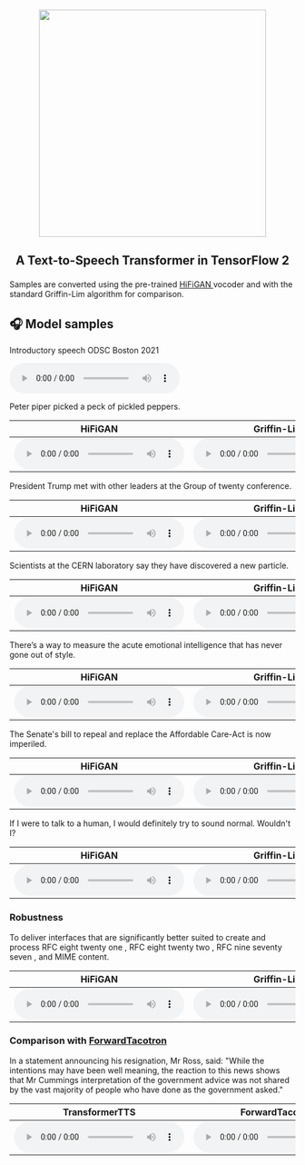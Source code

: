 <p align="center">
    <br>
    <img src="https://raw.githubusercontent.com/as-ideas/TransformerTTS/master/docs/transformer_logo.png" width="400"/>
    <br>
</p>

<h2 align="center">
<p>A Text-to-Speech Transformer in TensorFlow 2</p>
</h2>

<p class="text">Samples are converted using the pre-trained <a href="https://github.com/jik876/hifi-gan"> HiFiGAN </a> vocoder and with the standard Griffin-Lim algorithm for comparison.
</p>

## 🎧 Model samples

<p class="text">Introductory speech ODSC Boston 2021</p>

<audio src="https://github.com/as-ideas/tts_model_outputs/blob/master/LJSpeech_TransformerTTS_hifigan/outputs/presentation_text/presentation_text_ljspeech_hifigan_bdf06b9_95000.wav?raw=true" controls preload></audio>


<p class="text">Peter piper picked a peck of pickled peppers.</p>

| <b>HiFiGAN</b> | <b>Griffin-Lim</b> |
|:---:|:---:|
|<audio src="https://github.com/as-ideas/tts_model_outputs/blob/master/LJSpeech_TransformerTTS_hifigan/outputs/test_sentences/test_sentences_ljspeech_hifigan_bdf06b9_95000_6.wav?raw=true" controls preload></audio>|<audio src="https://github.com/as-ideas/tts_model_outputs/blob/master/LJSpeech_TransformerTTS_glim/outputs/test_sentences/test_sentences_ljspeech_bdf06b9_95000_6.wav?raw=true" controls preload></audio>|

<p class="text">President Trump met with other leaders at the Group of twenty conference.</p>

| <b>HiFiGAN</b> | <b>Griffin-Lim</b> |
|:---:|:---:|
|<audio src="https://github.com/as-ideas/tts_model_outputs/blob/master/LJSpeech_TransformerTTS_hifigan/outputs/test_sentences/test_sentences_ljspeech_hifigan_bdf06b9_95000_2.wav?raw=true" controls preload></audio>|<audio src="https://github.com/as-ideas/tts_model_outputs/blob/master/LJSpeech_TransformerTTS_glim/outputs/test_sentences/test_sentences_ljspeech_bdf06b9_95000_2.wav?raw=true" controls preload></audio>|

<p class="text">Scientists at the CERN laboratory say they have discovered a new particle.</p>

| <b>HiFiGAN</b> | <b>Griffin-Lim</b> |
|:---:|:---:|
|<audio src="https://github.com/as-ideas/tts_model_outputs/blob/master/LJSpeech_TransformerTTS_hifigan/outputs/test_sentences/test_sentences_ljspeech_hifigan_bdf06b9_95000_3.wav?raw=true" controls preload></audio>|<audio src="https://github.com/as-ideas/tts_model_outputs/blob/master/LJSpeech_TransformerTTS_glim/outputs/test_sentences/test_sentences_ljspeech_bdf06b9_95000_3.wav?raw=true" controls preload></audio>|

<p class="text">There’s a way to measure the acute emotional intelligence that has never gone out of style.</p>

| <b>HiFiGAN</b> | <b>Griffin-Lim</b> |
|:---:|:---:|
|<audio src="https://github.com/as-ideas/tts_model_outputs/blob/master/LJSpeech_TransformerTTS_hifigan/outputs/test_sentences/test_sentences_ljspeech_hifigan_bdf06b9_95000_4.wav?raw=true" controls preload></audio>|<audio src="https://github.com/as-ideas/tts_model_outputs/blob/master/LJSpeech_TransformerTTS_glim/outputs/test_sentences/test_sentences_ljspeech_bdf06b9_95000_4.wav?raw=true" controls preload></audio>|

<p class="text">The Senate's bill to repeal and replace the Affordable Care-Act is now imperiled.</p>

| <b>HiFiGAN</b> | <b>Griffin-Lim</b> |
|:---:|:---:|
|<audio src="https://github.com/as-ideas/tts_model_outputs/blob/master/LJSpeech_TransformerTTS_hifigan/outputs/test_sentences/test_sentences_ljspeech_hifigan_bdf06b9_95000_5.wav?raw=true" controls preload></audio>|<audio src="https://github.com/as-ideas/tts_model_outputs/blob/master/LJSpeech_TransformerTTS_glim/outputs/test_sentences/test_sentences_ljspeech_bdf06b9_95000_5.wav?raw=true" controls preload></audio>|


<p class="text">If I were to talk to a human, I would definitely try to sound normal. Wouldn't I?</p>

| <b>HiFiGAN</b> | <b>Griffin-Lim</b> |
|:---:|:---:|
|<audio src="https://github.com/as-ideas/tts_model_outputs/blob/master/LJSpeech_TransformerTTS_hifigan/outputs/test_sentences/test_sentences_ljspeech_hifigan_bdf06b9_95000_7.wav?raw=true" controls preload></audio>|<audio src="https://github.com/as-ideas/tts_model_outputs/blob/master/LJSpeech_TransformerTTS_glim/outputs/test_sentences/test_sentences_ljspeech_bdf06b9_95000_7.wav?raw=true" controls preload></audio>|


### Robustness

<p class="text">To deliver interfaces that are significantly better suited to create and process RFC eight twenty one , RFC eight twenty two , RFC nine seventy seven , and MIME content.</p>

| <b>HiFiGAN</b> | <b>Griffin-Lim</b> |
|:---:|:---:|
|<audio src="https://github.com/as-ideas/tts_model_outputs/blob/master/LJSpeech_TransformerTTS_hifigan/outputs/mime_content/mime_content_ljspeech_hifigan_bdf06b9_95000.wav?raw=true" controls preload></audio>|<audio src="https://github.com/as-ideas/tts_model_outputs/blob/master/LJSpeech_TransformerTTS_glim/outputs/mime_content/mime_content_ljspeech_bdf06b9_95000.wav?raw=true" controls preload></audio>|


### Comparison with [ForwardTacotron](https://github.com/as-ideas/ForwardTacotron)
<p class="text"> In a statement announcing his resignation, Mr Ross, said: "While the intentions may have been well meaning, the reaction to this news shows that Mr Cummings interpretation of the government advice was not shared by the vast majority of people who have done as the government asked."</p>

| TransformerTTS | ForwardTacotron |
|:---:|:---:|
|<audio src="https://github.com/as-ideas/tts_model_outputs/blob/master/LJSpeech_TransformerTTS_hifigan/outputs/statement/statement_ljspeech_hifigan_bdf06b9_95000.wav?raw=true" controls preload></audio>|<audio src="https://github.com/as-ideas/tts_model_outputs/blob/master/ljspeech_forward/forward_transformer_comparison.wav?raw=true" controls preload></audio>|
